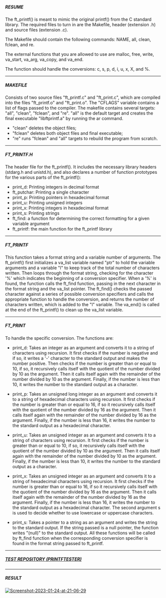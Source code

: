 ##### RESUME

The ft_printf() is meant to mimic the original printf() from the C standard library. The required files to turn in are the Makefile, header (extension .h) and source files (extension .c). 

The Makefile should contain the following commands: NAME, all, clean, fclean, and re. 

The external functions that you are allowed to use are malloc, free, write, va_start, va_arg, va_copy, and va_end. 

 The function should handle the conversions: c, s, p, d, i, u, x, X, and %. 

***

##### MAKEFILE
Consists of two source files "ft_printf.c" and "ft_print.c", which are compiled into the files "ft_printf.o" and "ft_print.o". 
The "CFLAGS" variable contains a list of flags passed to the compiler. 
The makefile contains several targets: "all", "clean", "fclean", and "re". "all" is the default target and creates the final executable "libftprintf.a" by running the ar command. 

- "clean" deletes the object files;
- "fclean" deletes both object files and final executable;
- "re" runs "fclean" and "all" targets to rebuild the program from scratch.

***

##### FT_PRINTF.H
The header file for the ft_printf(). It includes the necessary library headers (stdarg.h and unistd.h), and also declares a number of function prototypes for the various parts of the ft_printf():

- print_d: Printing integers in decimal format
- ft_putchar: Printing a single character
- print_p: Printing pointers in hexadecimal format
- print_u: Printing unsigned integers
- print_x: Printing integers in hexadecimal format
- print_s: Printing strings
- ft_find: a function for determining the correct formatting for a given variable argument
- ft_printf: the main function for the ft_printf library

***

##### FT_PRINTF
This function takes a format string and a variable number of arguments. The ft_printf() first initializes a va_list variable named "ptr" to hold the variable arguments and a variable "l" to keep track of the total number of characters written. Then loops through the format string, checking for the character '%' which indicates the beginning of a conversion specifier. When a '%' is found, the function calls the ft_find function, passing in the next character in the format string and the va_list pointer. 
The ft_find() checks the passed character against a series of possible conversion specifiers and calls the appropriate function to handle the conversion, and returns the number of characters written, which is added to the "l" variable. 
The va_end() is called at the end of the ft_printf() to clean up the va_list variable. 

***

##### FT_PRINT
To handle the specific conversion. The functions are:

- print_d: Takes an integer as an argument and converts it to a string of characters using recursion. It first checks if the number is negative and if so, it writes a '-' character to the standard output and makes the number positive. Then checks if the number is greater than or equal to 10, if so, it recursively calls itself with the quotient of the number divided by 10 as the argument. Then it calls itself again with the remainder of the number divided by 10 as the argument. Finally, if the number is less than 10, it writes the number to the standard output as a character.

- print_p: Takes an unsigned long integer as an argument and converts it to a string of hexadecimal characters using recursion. It first checks if the number is greater than or equal to 16, if so it recursively calls itself with the quotient of the number divided by 16 as the argument. Then it calls itself again with the remainder of the number divided by 16 as the argument. Finally, if the number is less than 16, it writes the number to the standard output as a hexadecimal character.

- print_u: Takes an unsigned integer as an argument and converts it to a string of characters using recursion. It first checks if the number is greater than or equal to 10, if so, it recursively calls itself with the quotient of the number divided by 10 as the argument. Then it calls itself again with the remainder of the number divided by 10 as the argument. Finally, if the number is less than 10, it writes the number to the standard output as a character.

- print_x: Takes an unsigned integer as an argument and converts it to a string of hexadecimal characters using recursion. It first checks if the number is greater than or equal to 16, if so it recursively calls itself with the quotient of the number divided by 16 as the argument. Then it calls itself again with the remainder of the number divided by 16 as the argument. Finally, if the number is less than 16, it writes the number to the standard output as a hexadecimal character. The second argument s is used to decide whether to use lowercase or uppercase characters.

- print_s: Takes a pointer to a string as an argument and writes the string to the standard output. If the string passed is a null pointer, the function writes "(null)" to the standard output.
All these functions will be called by ft_find function when the corresponding conversion specifier is found in the format string passed to ft_printf.



***

##### [TEST REPOSITORY (PRINTFTESTER)](https://github.com/Tripouille/printfTester)

***

##### RESULT
<a href="https://ibb.co/mzxxF7H"><img src="https://i.ibb.co/nkWW8SD/Screenshot-2023-01-24-at-21-06-29.png" alt="Screenshot-2023-01-24-at-21-06-29" border="0"></a>